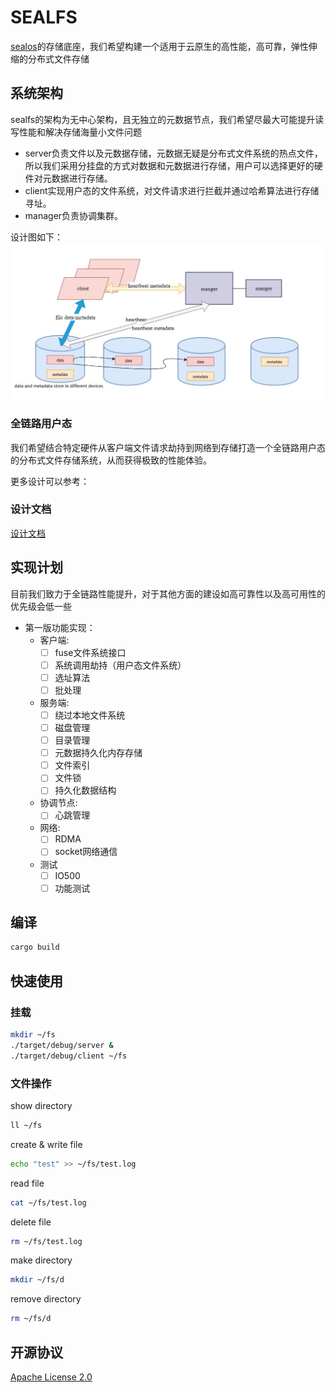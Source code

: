 # SEALFS

[sealos](https://github.com/labring/sealos)的存储底座，我们希望构建一个适用于云原生的高性能，高可靠，弹性伸缩的分布式文件存储

## 系统架构
sealfs的架构为无中心架构，且无独立的元数据节点，我们希望尽最大可能提升读写性能和解决存储海量小文件问题

- server负责文件以及元数据存储，元数据无疑是分布式文件系统的热点文件，所以我们采用分挂盘的方式对数据和元数据进行存储，用户可以选择更好的硬件对元数据进行存储。
- client实现用户态的文件系统，对文件请求进行拦截并通过哈希算法进行存储寻址。
- manager负责协调集群。

设计图如下：
![](docs/images/architecture.jpg)

### 全链路用户态
我们希望结合特定硬件从客户端文件请求劫持到网络到存储打造一个全链路用户态的分布式文件存储系统，从而获得极致的性能体验。

更多设计可以参考：
### 设计文档
[设计文档](https://github.com/labring/sealfs/blob/main/docs/README-ZH.MD)

## 实现计划
目前我们致力于全链路性能提升，对于其他方面的建设如高可靠性以及高可用性的优先级会低一些
- 第一版功能实现：
  - 客户端:
    - [ ] fuse文件系统接口
    - [ ] 系统调用劫持（用户态文件系统）
    - [ ] 选址算法
    - [ ] 批处理

  - 服务端:
    - [ ] 绕过本地文件系统
    - [ ] 磁盘管理
    - [ ] 目录管理
    - [ ] 元数据持久化内存存储
    - [ ] 文件索引
    - [ ] 文件锁
    - [ ] 持久化数据结构
    
  - 协调节点:
    - [ ] 心跳管理
    
  - 网络:
    - [ ] RDMA
    - [ ] socket网络通信

  - 测试
    - [ ] IO500
    - [ ] 功能测试

## 编译

```bash
cargo build
```

## 快速使用

### 挂载

```bash
mkdir ~/fs
./target/debug/server &
./target/debug/client ~/fs
```

### 文件操作

show directory
```bash
ll ~/fs
```
create & write file
```bash
echo "test" >> ~/fs/test.log
```

read file
```bash
cat ~/fs/test.log
```

delete file
```bash
rm ~/fs/test.log
```

make directory
```bash
mkdir ~/fs/d
```

remove directory
```bash
rm ~/fs/d
```

## 开源协议
[Apache License 2.0](https://github.com/labring/sealfs/blob/main/LICENSE)